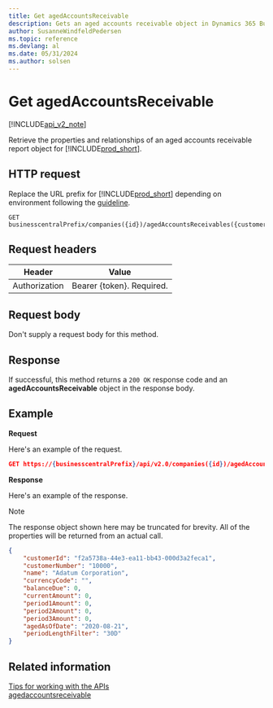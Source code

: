 ```yaml
--- 
title: Get agedAccountsReceivable  
description: Gets an aged accounts receivable object in Dynamics 365 Business Central.
author: SusanneWindfeldPedersen
ms.topic: reference
ms.devlang: al
ms.date: 05/31/2024
ms.author: solsen
---
```


# Get agedAccountsReceivable

[!INCLUDE[api_v2_note](../../../includes/api_v2_note.md)]

Retrieve the properties and relationships of an aged accounts receivable report object for [!INCLUDE[prod_short](../../../includes/prod_short.md)].

## HTTP request
Replace the URL prefix for [!INCLUDE[prod_short](../../../includes/prod_short.md)] depending on environment following the [guideline](../../v2.0/endpoints-apis-for-dynamics.md).
```
GET businesscentralPrefix/companies({id})/agedAccountsReceivables({customerId})
```

## Request headers

|Header|Value|
|------|-----|
|Authorization  |Bearer {token}. Required. |

## Request body
Don't supply a request body for this method.

## Response
If successful, this method returns a ```200 OK``` response code and an **agedAccountsReceivable** object in the response body.

## Example

**Request**

Here's an example of the request.

```json
GET https://{businesscentralPrefix}/api/v2.0/companies({id})/agedAccountsReceivables({customerId})
```

**Response**

Here's an example of the response. 

> [!NOTE]  
> The response object shown here may be truncated for brevity. All of the properties will be returned from an actual call.

```json
{
    "customerId": "f2a5738a-44e3-ea11-bb43-000d3a2feca1",
    "customerNumber": "10000",
    "name": "Adatum Corporation",
    "currencyCode": "",
    "balanceDue": 0,
    "currentAmount": 0,
    "period1Amount": 0,
    "period2Amount": 0,
    "period3Amount": 0,
    "agedAsOfDate": "2020-08-21",
    "periodLengthFilter": "30D"
}
```

## Related information

[Tips for working with the APIs](../../../developer/devenv-connect-apps-tips.md)  
[agedaccountsreceivable](../resources/dynamics_agedaccountsreceivable.md)
  
